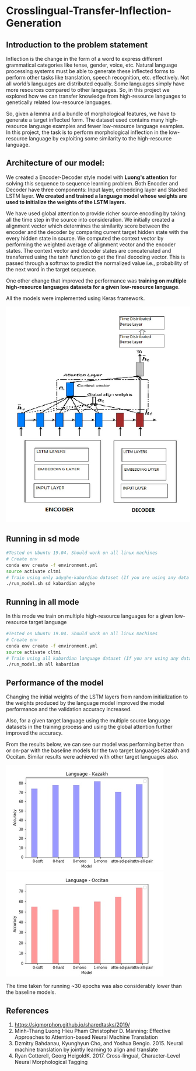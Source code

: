 # Crosslingual-Transfer-Inflection-Generation

## Introduction to the problem statement

Inflection is the change in the form of a word to express different grammatical categories like tense, gender, voice, etc. 
Natural language processing systems must be able to generate these inflected forms to perform other tasks like translation,
speech recognition, etc. effectively. Not all world’s languages are distributed equally. Some languages simply have more
resources compared to other languages. So, in this project we explored how we can transfer knowledge from high-resource languages to genetically related low-resource languages.

So, given a lemma and a bundle of morphological features, we have to generate a target inflected form. The dataset used contains many high-resource language examples and fewer low-resource language examples. In this project, the task is to perform morphological inflection in the low-resource language by exploiting some similarity to the high-resource language.

## Architecture of our model:

We created a Encoder-Decoder style model with **Luong's attention** for solving this sequence to sequence learning problem. Both Encoder and Decoder have three components: Input layer, embedding layer and Stacked LSTM layer. **We created and trained a language model whose weights are used to initialize the weights of the LSTM layers.**

We have used global attention to provide richer source encoding by taking all the time step in the source into consideration. We initially created a alignment vector which determines the similarity score between the encoder and the decoder by comparing current target hidden state with the every hidden state in source. We computed the context vector by performing the weighted average of alignment vector and the encoder states. The context vector and decoder states are concatenated and transferred using the tanh function to get the final decoding vector. This is passed through a softmax to predict the normalized value i.e., probability of the next word in the target sequence.

One other change that improved the performance was **training on multiple high-resource languages datasets for a given low-resource language**. 

All the models were implemented using Keras framework.


![alt text](model_arch.jpeg)




## Running in sd mode

```bash
#Tested on Ubuntu 19.04. Should work on all linux machines
# Create env
conda env create -f environment.yml
source activate cltmi
# Train using only adyghe-kabardian dataset (If you are using any data other than the sample data provided. Please download the data and place it in 'data' directory. Download site: https://github.com/sigmorphon/2019/tree/master/task1)
./run_model.sh sd kabardian adyghe
```

## Running in all mode

In this mode we train on multiple high-resource languages for a given low-resource target language
```bash
#Tested on Ubuntu 19.04. Should work on all linux machines
# Create env
conda env create -f environment.yml
source activate cltmi
# Train using all kabardian language dataset (If you are using any data other than the sample data provided. Please download the data and place it in 'total_data' directory. Download site: https://github.com/sigmorphon/2019/tree/master/task1)
./run_model.sh all kabardian
```

## Performance of the model

Changing the initial weights of the LSTM layers from random initialization to the weights produced by the language model improved the model performance and the validation accuracy increased.

Also, for a given target language  using the multiple source language datasets in the training process and using the global attention further improved the accuracy.

From the results below, we can see our model was performing better than or on-par with the baseline models for the two target languages Kazakh and Occitan. Similar results were achieved with other target languages also.

![alt text](kazakh.jpeg)    ![alt text](occitan.jpeg)

The time taken for running ~30 epochs was also considerably lower than the baseline models.

## References

1. https://sigmorphon.github.io/sharedtasks/2019/
2. Minh-Thang Luong Hieu Pham Christopher D. Manning: Effective Approaches to Attention-based Neural Machine Translation  
3. Dzmitry Bahdanau, Kyunghyun Cho, and Yoshua Bengio. 2015. Neural machine translation by jointly learning to align and translate
4. Ryan Cotterell, Georg HeigoldK. 2017. Cross-lingual, Character-Level Neural Morphological Tagging
